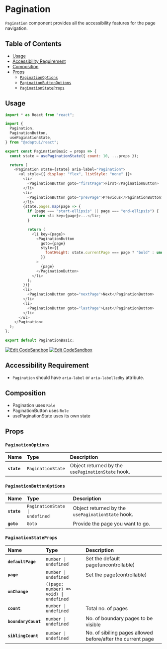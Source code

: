 # Pagination

`Pagination` component provides all the accessibility features for the page
navigation.

## Table of Contents

- [Usage](#usage)
- [Accessibility Requirement](#accessibility-requirement)
- [Composition](#composition)
- [Props](#props)
  - [`PaginationOptions`](#paginationoptions)
  - [`PaginationButtonOptions`](#paginationbuttonoptions)
  - [`PaginationStateProps`](#paginationstateprops)

## Usage

```js
import * as React from "react";

import {
  Pagination,
  PaginationButton,
  usePaginationState,
} from "@adaptui/react";

export const PaginationBasic = props => {
  const state = usePaginationState({ count: 10, ...props });

  return (
    <Pagination state={state} aria-label="Pagination">
      <ul style={{ display: "flex", listStyle: "none" }}>
        <li>
          <PaginationButton goto="firstPage">First</PaginationButton>
        </li>
        <li>
          <PaginationButton goto="prevPage">Previous</PaginationButton>
        </li>
        {state.pages.map(page => {
          if (page === "start-ellipsis" || page === "end-ellipsis") {
            return <li key={page}>...</li>;
          }

          return (
            <li key={page}>
              <PaginationButton
                goto={page}
                style={{
                  fontWeight: state.currentPage === page ? "bold" : undefined,
                }}
              >
                {page}
              </PaginationButton>
            </li>
          );
        })}
        <li>
          <PaginationButton goto="nextPage">Next</PaginationButton>
        </li>
        <li>
          <PaginationButton goto="lastPage">Last</PaginationButton>
        </li>
      </ul>
    </Pagination>
  );
};

export default PaginationBasic;
```

[![Edit CodeSandbox](https://img.shields.io/badge/Pagination-Open%20On%20CodeSandbox-%230971f1?style=for-the-badge&logo=codesandbox&labelColor=151515)](https://codesandbox.io/s/ygchkt)
[![Edit CodeSandbox](https://img.shields.io/badge/Pagination%20TS-Open%20On%20CodeSandbox-%230971f1?style=for-the-badge&logo=codesandbox&labelColor=151515)](https://codesandbox.io/s/supn0d)

## Accessibility Requirement

- `Pagination` should have `aria-label` or `aria-labelledby` attribute.

## Composition

- Pagination uses `Role`
- PaginationButton uses `Role`
- usePaginationState uses its own state

## Props

### `PaginationOptions`

| Name        | Type                         | Description                                       |
| :---------- | :--------------------------- | :------------------------------------------------ |
| **`state`** | <code>PaginationState</code> | Object returned by the `usePaginationState` hook. |

### `PaginationButtonOptions`

| Name        | Type                                      | Description                                       |
| :---------- | :---------------------------------------- | :------------------------------------------------ |
| **`state`** | <code>PaginationState \| undefined</code> | Object returned by the `usePaginationState` hook. |
| **`goto`**  | <code>Goto</code>                         | Provide the page you want to go.                  |

### `PaginationStateProps`

| Name                | Type                                                   | Description                                                 |
| :------------------ | :----------------------------------------------------- | :---------------------------------------------------------- |
| **`defaultPage`**   | <code>number \| undefined</code>                       | Set the default page(uncontrollable)                        |
| **`page`**          | <code>number \| undefined</code>                       | Set the page(controllable)                                  |
| **`onChange`**      | <code>((page: number) =&#62; void) \| undefined</code> |                                                             |
| **`count`**         | <code>number \| undefined</code>                       | Total no. of pages                                          |
| **`boundaryCount`** | <code>number \| undefined</code>                       | No. of boundary pages to be visible                         |
| **`siblingCount`**  | <code>number \| undefined</code>                       | No. of sibiling pages allowed before/after the current page |
